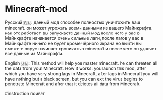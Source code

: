 # Minecraft-mod

Русский 🇷🇺: данный мод способен полностью уничтожить ваш minecraft. он может угрожать всеми данными из вашего Майнкрафта. как это работает: вы запускаете данный мод после чего у вас в Майнкрафте начинается очень сильные лаги, после лагов у вас в Майнкрафте ничего не будет кроме чёрного экрана но выйти вы сможете вирус начинает проникать в minecraft и после чего он удаляет все данные из Майнкрафта.

English 🇺🇲: This method will help you master minecraft. he can threaten all the data from your Minecraft. How it works: you launch this mod, after which you have very strong lags in Minecraft, after lags in Minecraft you will have nothing but a black screen, but you can exit the virus begins to penetrate Minecraft and after that it deletes all data from Minecraft

#instruction 
поивет
